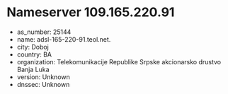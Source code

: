 # Nameserver 109.165.220.91

* as_number: 25144
* name: adsl-165-220-91.teol.net.
* city: Doboj
* country: BA
* organization: Telekomunikacije Republike Srpske akcionarsko drustvo Banja Luka
* version: Unknown
* dnssec: Unknown
